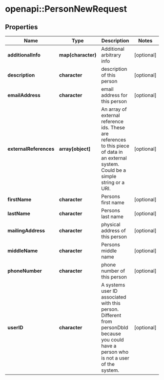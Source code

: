 # openapi::PersonNewRequest

## Properties
Name | Type | Description | Notes
------------ | ------------- | ------------- | -------------
**additionalInfo** | **map(character)** | Additional arbitrary info | [optional] 
**description** | **character** | description of this person | [optional] 
**emailAddress** | **character** | email address for this person | [optional] 
**externalReferences** | **array[object]** | An array of external reference ids. These are references to this piece of data in an external system. Could be a simple string or a URI. | [optional] 
**firstName** | **character** | Persons first name | [optional] 
**lastName** | **character** | Persons last name | [optional] 
**mailingAddress** | **character** | physical address of this person | [optional] 
**middleName** | **character** | Persons middle name | [optional] 
**phoneNumber** | **character** | phone number of this person | [optional] 
**userID** | **character** | A systems user ID associated with this person. Different from personDbId because you could have a person who is not a user of the system. | [optional] 



